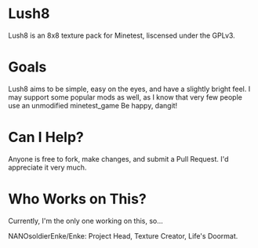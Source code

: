 Lush8
=====

Lush8 is an 8x8 texture pack for Minetest, liscensed under the GPLv3.


Goals
=====

Lush8 aims to be simple, easy on the eyes, and have a slightly bright feel. I may support some popular mods as well, as I know that very few people use an unmodified minetest_game
Be happy, dangit!


Can I Help?
===========

Anyone is free to fork, make changes, and submit a Pull Request. I'd appreciate it very much.


Who Works on This?
==================

Currently, I'm the only one working on this, so...

NANOsoldierEnke/Enke: Project Head, Texture Creator, Life's Doormat.
